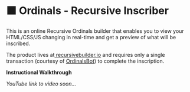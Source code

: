 # 🟧 Ordinals - Recursive Inscriber

This is an online Recursive Ordinals builder that enables you to view your HTML/CSS/JS changing in real-time and get a preview of what will be inscribed.

The product lives at[ ](https://recursivebuilder.io)[recursivebuilder.io](https://recursivebuilder.io) and requires only a single transaction (courtesy of [OrdinalsBot](https://ordinalsbot.com)) to complete the inscription.

**Instructional Walkthrough**

_YouTube link to video soon..._
